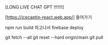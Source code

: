 [LONG LIVE CHAT GPT !!!!!!!]   


[https://icecaptin-react.web.app/] 들어가기


npm run build 하고나서 firebase deploy



git fetch --all
git reset --hard origin/main
git pull 
